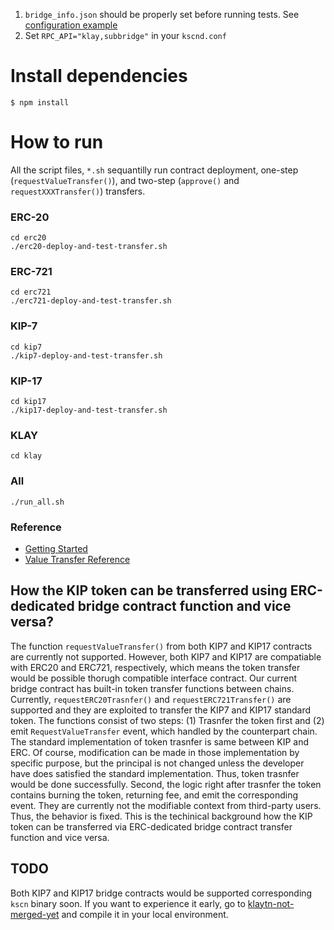 




1. `bridge_info.json` should be properly set before running tests. See [configuration example](https://ko.docs.klaytn.com/node/service-chain/getting-started/value-transfer)
2. Set `RPC_API="klay,subbridge"` in your `kscnd.conf`

# Install dependencies
`$ npm install`

# How to run
All the script files, ```*.sh``` sequantilly run contract deployment, one-step (`requestValueTransfer()`), and two-step (`approve()` and `requestXXXTransfer()`) transfers.
### ERC-20
```
cd erc20
./erc20-deploy-and-test-transfer.sh
```

### ERC-721
```
cd erc721
./erc721-deploy-and-test-transfer.sh
```

### KIP-7
```
cd kip7
./kip7-deploy-and-test-transfer.sh
```

### KIP-17
```
cd kip17
./kip17-deploy-and-test-transfer.sh
```

### KLAY
```
cd klay
```

### All
```
./run_all.sh
```

### Reference
- [Getting Started](https://ko.docs.klaytn.com/node/service-chain/getting-started)
- [Value Transfer Reference](https://ko.docs.klaytn.com/node/service-chain/references/value-transfer)

## How the KIP token can be transferred using ERC-dedicated bridge contract function and vice versa?
The function `requestValueTransfer()` from both KIP7 and KIP17 contracts are currently not supported. However, both KIP7 and KIP17 are compatiable with ERC20 and ERC721, respectively,
which means the token transfer would be possible thorugh compatible interface contract. Our current bridge contract has built-in token transfer functions between chains.
Currently, `requestERC20Trasnfer()` and `requestERC721Transfer()` are supported and they are exploited to transfer the KIP7 and KIP17 standard token.
The functions consist of two steps: (1) Trasnfer the token first and (2) emit `RequestValueTransfer` event, which handled by the counterpart chain.
The standard implementation of token trasnfer is same between KIP and ERC. Of course, modification can be made in those implementation by specific purpose, but the principal is not changed unless the developer have does satisfied the standard implementation.
Thus, token trasnfer would be done successfully. Second, the logic right after trasnfer the token contains burning the token, returning fee, and emit the corresponding event. They are currently not the modifiable context from third-party users.
Thus, the behavior is fixed. This is the techinical background how the KIP token can be transferred via ERC-dedicated bridge contract transfer function and vice versa.

## TODO
Both KIP7 and KIP17 bridge contracts would be supported corresponding `kscn` binary soon. If you want to experience it early, go to [klaytn-not-merged-yet](https://github.com/hyunsooda/klaytn/commits/SC-support-KIP7-KIP17) and compile it in your local environment.
